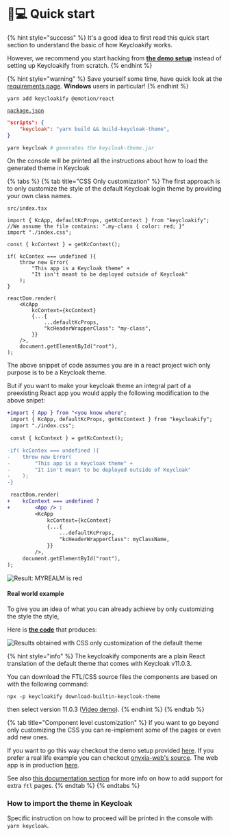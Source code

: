 # 👨💻 Quick start

{% hint style="success" %}
It's a good idea to first read this quick start section to understand the basic of how Keycloakify works.

However, we recommend you start hacking from [**the demo setup**](https://github.com/garronej/keycloakify-demo-app) instead of setting up Keycloakify from scratch.
{% endhint %}

{% hint style="warning" %}
Save yourself some time, have quick look at the [requirements page](./). **Windows** users in particular!
{% endhint %}

```
yarn add keycloakify @emotion/react
```

[`package.json`](https://github.com/garronej/keycloakify-demo-app/blob/main/package.json)

```json
"scripts": {
    "keycloak": "yarn build && build-keycloak-theme",
}
```

```bash
yarn keycloak # generates the keycloak-theme.jar
```

On the console will be printed all the instructions about how to load the generated theme in Keycloak

{% tabs %}
{% tab title="CSS Only customization" %}
The first approach is to only customize the style of the default Keycloak login theme by providing your own class names.

`src/index.tsx`

```tsx
import { KcApp, defaultKcProps, getKcContext } from "keycloakify";
//We assume the file contains: ".my-class { color: red; }"
import "./index.css";

const { kcContext } = getKcContext();

if( kcContex === undefined ){
    throw new Error(
        "This app is a Keycloak theme" +
        "It isn't meant to be deployed outside of Keycloak"
    );
}

reactDom.render(
    <KcApp
        kcContext={kcContext}
        {...{
            ...defaultKcProps,
            "kcHeaderWrapperClass": "my-class",
        }}
    />,
    document.getElementById("root"),
);
```

The above snippet of code assumes you are in a react project wich only purpose is to be a Keycloak theme.

But if you want to make your keycloak theme an integral part of a preexisting React app you would apply the following modification to the above snipet:

```diff
+import { App } from "<you know where";
 import { KcApp, defaultKcProps, getKcContext } from "keycloakify";
 import "./index.css";

 const { kcContext } = getKcContext();

-if( kcContex === undefined ){
-    throw new Error(
-        "This app is a Keycloak theme" +
-        "It isn't meant to be deployed outside of Keycloak"
-    );
-}

 reactDom.render(
+    kcContext === undefined ?
+        <App /> :
         <KcApp
             kcContext={kcContext}
             {...{
                 ...defaultKcProps,
                 "kcHeaderWrapperClass": myClassName,
             }}
         />,
     document.getElementById("root"),
);
```

![Result: MYREALM is red](https://user-images.githubusercontent.com/6702424/114326299-6892fc00-9b34-11eb-8d75-85696e55458f.png)

#### Real world example

To give you an idea of what you can already achieve by only customizing the style the style,

Here is [**the code**](https://github.com/InseeFrLab/onyxia-web/blob/012639d62327a9a56be80c46e32c32c9497b82db/src/app/components/KcApp.tsx) that produces:&#x20;

![Results obtained with CSS only customization of the default theme](https://github.com/InseeFrLab/keycloakify/releases/download/v0.3.8/keycloakify\_after.gif)

{% hint style="info" %}
The keycloakify components are a plain React translation of the default theme that comes with Keycloak v11.0.3. &#x20;

You can download the FTL/CSS source files the components are based on with the following command:

`npx -p keycloakify download-builtin-keycloak-theme`&#x20;

then select version 11.0.3 ([Video demo](https://user-images.githubusercontent.com/6702424/164304458-934b0e1d-9de7-4bb4-8a1c-e06a70b1636a.mov)).
{% endhint %}
{% endtab %}

{% tab title="Component level customization" %}
If you want to go beyond only customizing the CSS you can re-implement some of the pages or even add new ones.

If you want to go this way checkout the demo setup provided [here](https://github.com/garronej/keycloakify-demo-app/tree/look\_and\_feel). If you prefer a real life example you can checkout [onyxia-web's source](https://github.com/InseeFrLab/onyxia-web/tree/main/src/ui/components/KcApp). The web app is in production [here](https://datalab.sspcloud.fr).

See also [this documentation section](limitations.md#i-have-established-that-a-page-that-i-need-isnt-supported-out-of-the-box-by-keycloakify-now-what) for more info on how to add support for extra `ftl` pages.&#x20;
{% endtab %}
{% endtabs %}

### How to import the theme in Keycloak

Specific instruction on how to proceed will be printed in the console with `yarn keycloak`.&#x20;


